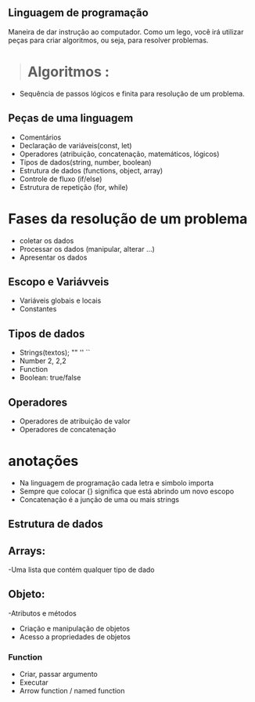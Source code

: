 ## Linguagem de programação
Maneira de dar instrução ao computador.
Como um lego, você irá utilizar peças para criar algoritmos, ou seja, para resolver problemas.

>  # **Algoritmos** : 
  - Sequência de passos lógicos e finita  para resolução de um problema.

  ## Peças de uma linguagem

  - Comentários
  - Declaração de variáveis(const, let)
  - Operadores (atribuição, concatenação, matemáticos, lógicos)
  - Tipos de dados(string, number, boolean)
  - Estrutura de dados (functions, object, array)
  - Controle de fluxo (if/else)
  - Estrutura de repetição (for, while)


# Fases da resolução de um problema
- coletar os dados
- Processar os dados (manipular, alterar ...)
- Apresentar os dados

## Escopo e Variávveis
- Variáveis globais e locais
- Constantes

## Tipos de dados
- Strings(textos); "" '' ``
- Number 2, 2,2
- Function
- Boolean: true/false

## Operadores
- Operadores de atribuição de valor
- Operadores de concatenação

# anotações
- Na linguagem de programação cada letra e simbolo importa
- Sempre que colocar {} significa que está abrindo um novo escopo
- Concatenação é a junção de uma ou mais strings

## Estrutura de dados


## Arrays:

-Uma lista que contém qualquer tipo de dado


## Objeto:

-Atributos e métodos
- Criação e manipulação de objetos
- Acesso a propriedades de objetos


### Function
- Criar, passar argumento
- Executar
- Arrow function / named function

